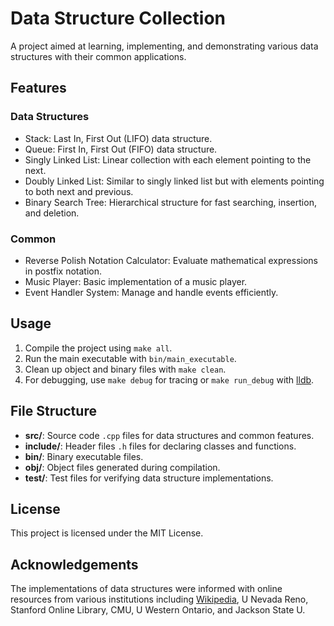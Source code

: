 # Data Structure Collection

A project aimed at learning, implementing, and demonstrating various data structures with their common applications.

## Features

### Data Structures

- Stack: Last In, First Out (LIFO) data structure.
- Queue: First In, First Out (FIFO) data structure.
- Singly Linked List: Linear collection with each element pointing to the next.
- Doubly Linked List: Similar to singly linked list but with elements pointing to both next and previous.
- Binary Search Tree: Hierarchical structure for fast searching, insertion, and deletion.

### Common

- Reverse Polish Notation Calculator: Evaluate mathematical expressions in postfix notation.
- Music Player: Basic implementation of a music player.
- Event Handler System: Manage and handle events efficiently.

## Usage

1. Compile the project using `make all`.
2. Run the main executable with `bin/main_executable`.
3. Clean up object and binary files with `make clean`.
4. For debugging, use `make debug` for tracing or `make run_debug` with [lldb](https://lldb.llvm.org/).

## File Structure

- **src/**: Source code `.cpp` files for data structures and common features.
- **include/**: Header files `.h` files for declaring classes and functions.
- **bin/**: Binary executable files.
- **obj/**: Object files generated during compilation.
- **test/**: Test files for verifying data structure implementations.

## License

This project is licensed under the MIT License.

## Acknowledgements

The implementations of data structures were informed with online resources from various institutions including [Wikipedia](https://en.wikipedia.org/), U Nevada Reno, Stanford Online Library, CMU, U Western Ontario, and Jackson State U.
